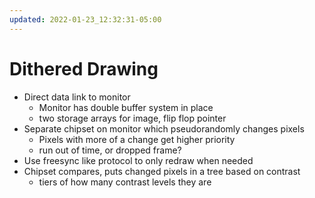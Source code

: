 ```yaml
---
updated: 2022-01-23_12:32:31-05:00
---
```

# Dithered Drawing
* Direct data link to monitor
	* Monitor has double buffer system in place
	* two storage arrays for image, flip flop pointer
* Separate chipset on monitor which pseudorandomly changes pixels
	* Pixels with more of a change get higher priority
	* run out of time, or dropped frame?
* Use freesync like protocol to only redraw when needed
* Chipset compares, puts changed pixels in a tree based on contrast 
	* tiers of how many contrast levels they are